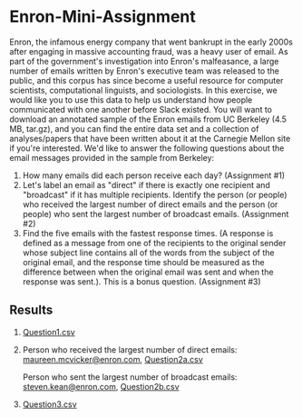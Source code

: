# Enron-Mini-Assignment

Enron, the infamous energy company that went bankrupt in the early 2000s after engaging in massive accounting fraud, was a heavy user of email. As part of the government's investigation into Enron's malfeasance, a large number of emails written by Enron's executive team was released to the public, and this corpus has since become a useful resource for computer scientists, computational linguists, and sociologists. In this exercise, we would like you to use this data to help us understand how people communicated with one another before Slack existed.
You will want to download an annotated sample of the Enron emails from UC Berkeley (4.5 MB, tar.gz), and you can find the entire data set and a collection of analyses/papers that have been written about it at the Carnegie Mellon site if you're interested. We'd like to answer the following questions about the email messages provided in the sample from Berkeley:
1. How many emails did each person receive each day? (Assignment #1)
2. Let's label an email as "direct" if there is exactly one recipient and "broadcast" if it has multiple recipients. Identify the person (or people) who received the largest number of direct emails and the person (or people) who sent the largest number of broadcast emails. (Assignment #2)
3. Find the five emails with the fastest response times. (A response is defined as a message from one of the recipients to the original sender whose subject line contains all of the words from the subject of the original email, and the response time should be measured as the difference between when the original email was sent and when the response was sent.). This is a bonus question. (Assignment #3)

## Results 
1. [Question1.csv](https://github.com/aisetoyama/Enron-Mini-Assignment/files/6572374/Question1.csv)
2. Person who received the largest number of direct emails: 	maureen.mcvicker@enron.com, [Question2a.csv](https://github.com/aisetoyama/Enron-Mini-Assignment/files/6572375/Question2a.csv)
   
   Person who sent the largest number of broadcast emails:  steven.kean@enron.com, [Question2b.csv](https://github.com/aisetoyama/Enron-Mini-Assignment/files/6572376/Question2b.csv)
3. [Question3.csv](https://github.com/aisetoyama/Enron-Mini-Assignment/files/6572371/Question3.csv)

